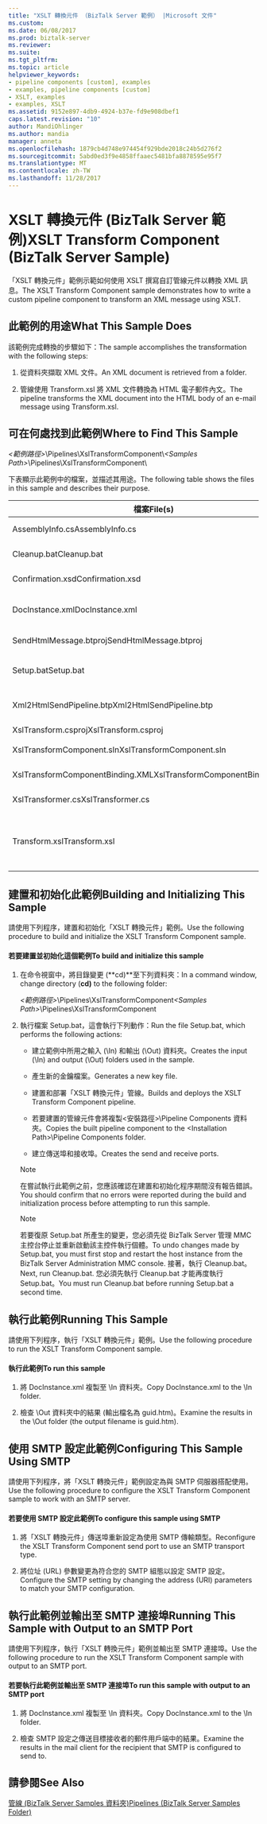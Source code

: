 ```yaml
---
title: "XSLT 轉換元件 （BizTalk Server 範例） |Microsoft 文件"
ms.custom: 
ms.date: 06/08/2017
ms.prod: biztalk-server
ms.reviewer: 
ms.suite: 
ms.tgt_pltfrm: 
ms.topic: article
helpviewer_keywords:
- pipeline components [custom], examples
- examples, pipeline components [custom]
- XSLT, examples
- examples, XSLT
ms.assetid: 9152e897-4db9-4924-b37e-fd9e908dbef1
caps.latest.revision: "10"
author: MandiOhlinger
ms.author: mandia
manager: anneta
ms.openlocfilehash: 1879cb4d748e974454f929bde2018c24b5d276f2
ms.sourcegitcommit: 5abd0ed3f9e4858ffaaec5481bfa8878595e95f7
ms.translationtype: MT
ms.contentlocale: zh-TW
ms.lasthandoff: 11/28/2017
---
```

# <a name="xslt-transform-component-biztalk-server-sample"></a><span data-ttu-id="68a72-102">XSLT 轉換元件 (BizTalk Server 範例)</span><span class="sxs-lookup"><span data-stu-id="68a72-102">XSLT Transform Component (BizTalk Server Sample)</span></span>
<span data-ttu-id="68a72-103">「XSLT 轉換元件」範例示範如何使用 XSLT 撰寫自訂管線元件以轉換 XML 訊息。</span><span class="sxs-lookup"><span data-stu-id="68a72-103">The XSLT Transform Component sample demonstrates how to write a custom pipeline component to transform an XML message using XSLT.</span></span>  
  
## <a name="what-this-sample-does"></a><span data-ttu-id="68a72-104">此範例的用途</span><span class="sxs-lookup"><span data-stu-id="68a72-104">What This Sample Does</span></span>  
 <span data-ttu-id="68a72-105">該範例完成轉換的步驟如下：</span><span class="sxs-lookup"><span data-stu-id="68a72-105">The sample accomplishes the transformation with the following steps:</span></span>  
  
1.  <span data-ttu-id="68a72-106">從資料夾擷取 XML 文件。</span><span class="sxs-lookup"><span data-stu-id="68a72-106">An XML document is retrieved from a folder.</span></span>  
  
2.  <span data-ttu-id="68a72-107">管線使用 Transform.xsl 將 XML 文件轉換為 HTML 電子郵件內文。</span><span class="sxs-lookup"><span data-stu-id="68a72-107">The pipeline transforms the XML document into the HTML body of an e-mail message using Transform.xsl.</span></span>  
  
## <a name="where-to-find-this-sample"></a><span data-ttu-id="68a72-108">可在何處找到此範例</span><span class="sxs-lookup"><span data-stu-id="68a72-108">Where to Find This Sample</span></span>  
 <span data-ttu-id="68a72-109">*\<範例路徑\>*\Pipelines\XslTransformComponent\\</span><span class="sxs-lookup"><span data-stu-id="68a72-109">*\<Samples Path\>*\Pipelines\XslTransformComponent\\</span></span>  
  
 <span data-ttu-id="68a72-110">下表顯示此範例中的檔案，並描述其用途。</span><span class="sxs-lookup"><span data-stu-id="68a72-110">The following table shows the files in this sample and describes their purpose.</span></span>  
  
|<span data-ttu-id="68a72-111">檔案</span><span class="sxs-lookup"><span data-stu-id="68a72-111">File(s)</span></span>|<span data-ttu-id="68a72-112">Description</span><span class="sxs-lookup"><span data-stu-id="68a72-112">Description</span></span>|  
|---------------|-----------------|  
|<span data-ttu-id="68a72-113">AssemblyInfo.cs</span><span class="sxs-lookup"><span data-stu-id="68a72-113">AssemblyInfo.cs</span></span>|<span data-ttu-id="68a72-114">C# 組件檔案。</span><span class="sxs-lookup"><span data-stu-id="68a72-114">C# assembly file.</span></span>|  
|<span data-ttu-id="68a72-115">Cleanup.bat</span><span class="sxs-lookup"><span data-stu-id="68a72-115">Cleanup.bat</span></span>|<span data-ttu-id="68a72-116">範例清除檔。</span><span class="sxs-lookup"><span data-stu-id="68a72-116">Sample cleanup file.</span></span>|  
|<span data-ttu-id="68a72-117">Confirmation.xsd</span><span class="sxs-lookup"><span data-stu-id="68a72-117">Confirmation.xsd</span></span>|<span data-ttu-id="68a72-118">範例結構描述檔案。</span><span class="sxs-lookup"><span data-stu-id="68a72-118">Sample schema file.</span></span>|  
|<span data-ttu-id="68a72-119">DocInstance.xml</span><span class="sxs-lookup"><span data-stu-id="68a72-119">DocInstance.xml</span></span>|<span data-ttu-id="68a72-120">用來轉換的範例 .xml 檔案。</span><span class="sxs-lookup"><span data-stu-id="68a72-120">Sample .xml file to transform.</span></span>|  
|<span data-ttu-id="68a72-121">SendHtmlMessage.btproj</span><span class="sxs-lookup"><span data-stu-id="68a72-121">SendHtmlMessage.btproj</span></span>|<span data-ttu-id="68a72-122">BizTalk 專案。</span><span class="sxs-lookup"><span data-stu-id="68a72-122">BizTalk project.</span></span>|  
|<span data-ttu-id="68a72-123">Setup.bat</span><span class="sxs-lookup"><span data-stu-id="68a72-123">Setup.bat</span></span>|<span data-ttu-id="68a72-124">組態批次檔。</span><span class="sxs-lookup"><span data-stu-id="68a72-124">Configuration batch file.</span></span>|  
|<span data-ttu-id="68a72-125">Xml2HtmlSendPipeline.btp</span><span class="sxs-lookup"><span data-stu-id="68a72-125">Xml2HtmlSendPipeline.btp</span></span>|<span data-ttu-id="68a72-126">BizTalk Server 管線檔。</span><span class="sxs-lookup"><span data-stu-id="68a72-126">BizTalk Server pipeline file.</span></span>|  
|<span data-ttu-id="68a72-127">XslTransform.csproj</span><span class="sxs-lookup"><span data-stu-id="68a72-127">XslTransform.csproj</span></span>|<span data-ttu-id="68a72-128">C# 專案。</span><span class="sxs-lookup"><span data-stu-id="68a72-128">C# project.</span></span>|  
|<span data-ttu-id="68a72-129">XslTransformComponent.sln</span><span class="sxs-lookup"><span data-stu-id="68a72-129">XslTransformComponent.sln</span></span>|<span data-ttu-id="68a72-130">範例解決方案檔。</span><span class="sxs-lookup"><span data-stu-id="68a72-130">Sample solution file.</span></span>|  
|<span data-ttu-id="68a72-131">XslTransformComponentBinding.XML</span><span class="sxs-lookup"><span data-stu-id="68a72-131">XslTransformComponentBinding.XML</span></span>|<span data-ttu-id="68a72-132">XML 繫結檔案。</span><span class="sxs-lookup"><span data-stu-id="68a72-132">XML binding file.</span></span>|  
|<span data-ttu-id="68a72-133">XslTransformer.cs</span><span class="sxs-lookup"><span data-stu-id="68a72-133">XslTransformer.cs</span></span>|<span data-ttu-id="68a72-134">C# 原始程式碼。</span><span class="sxs-lookup"><span data-stu-id="68a72-134">C# source code.</span></span>|  
|<span data-ttu-id="68a72-135">Transform.xsl</span><span class="sxs-lookup"><span data-stu-id="68a72-135">Transform.xsl</span></span>|<span data-ttu-id="68a72-136">用來轉換 DocInstance.xml 的 XSLT 檔案。</span><span class="sxs-lookup"><span data-stu-id="68a72-136">XSLT file used to transform DocInstance.xml.</span></span>|  
  
## <a name="building-and-initializing-this-sample"></a><span data-ttu-id="68a72-137">建置和初始化此範例</span><span class="sxs-lookup"><span data-stu-id="68a72-137">Building and Initializing This Sample</span></span>  
 <span data-ttu-id="68a72-138">請使用下列程序，建置和初始化「XSLT 轉換元件」範例。</span><span class="sxs-lookup"><span data-stu-id="68a72-138">Use the following procedure to build and initialize the XSLT Transform Component sample.</span></span>  
  
#### <a name="to-build-and-initialize-this-sample"></a><span data-ttu-id="68a72-139">若要建置並初始化這個範例</span><span class="sxs-lookup"><span data-stu-id="68a72-139">To build and initialize this sample</span></span>  
  
1.  <span data-ttu-id="68a72-140">在命令視窗中，將目錄變更 (**cd)**至下列資料夾：</span><span class="sxs-lookup"><span data-stu-id="68a72-140">In a command window, change directory (**cd)** to the following folder:</span></span>  
  
     <span data-ttu-id="68a72-141">*\<範例路徑\>*\Pipelines\XslTransformComponent</span><span class="sxs-lookup"><span data-stu-id="68a72-141">*\<Samples Path\>*\Pipelines\XslTransformComponent</span></span>  
  
2.  <span data-ttu-id="68a72-142">執行檔案 Setup.bat，這會執行下列動作：</span><span class="sxs-lookup"><span data-stu-id="68a72-142">Run the file Setup.bat, which performs the following actions:</span></span>  
  
    -   <span data-ttu-id="68a72-143">建立範例中所用之輸入 (\In) 和輸出 (\Out) 資料夾。</span><span class="sxs-lookup"><span data-stu-id="68a72-143">Creates the input (\In) and output (\Out) folders used in the sample.</span></span>  
  
    -   <span data-ttu-id="68a72-144">產生新的金鑰檔案。</span><span class="sxs-lookup"><span data-stu-id="68a72-144">Generates a new key file.</span></span>  
  
    -   <span data-ttu-id="68a72-145">建置和部署「XSLT 轉換元件」管線。</span><span class="sxs-lookup"><span data-stu-id="68a72-145">Builds and deploys the XSLT Transform Component pipeline.</span></span>  
  
    -   <span data-ttu-id="68a72-146">若要建置的管線元件會將複製\<安裝路徑\>\Pipeline Components 資料夾。</span><span class="sxs-lookup"><span data-stu-id="68a72-146">Copies the built pipeline component to the \<Installation Path\>\Pipeline Components folder.</span></span>  
  
    -   <span data-ttu-id="68a72-147">建立傳送埠和接收埠。</span><span class="sxs-lookup"><span data-stu-id="68a72-147">Creates the send and receive ports.</span></span>  
  
    > [!NOTE]
    >  <span data-ttu-id="68a72-148">在嘗試執行此範例之前，您應該確認在建置和初始化程序期間沒有報告錯誤。</span><span class="sxs-lookup"><span data-stu-id="68a72-148">You should confirm that no errors were reported during the build and initialization process before attempting to run this sample.</span></span>  
  
    > [!NOTE]
    >  <span data-ttu-id="68a72-149">若要復原 Setup.bat 所產生的變更，您必須先從 BizTalk Server 管理 MMC 主控台停止並重新啟動該主控件執行個體。</span><span class="sxs-lookup"><span data-stu-id="68a72-149">To undo changes made by Setup.bat, you must first stop and restart the host instance from the BizTalk Server Administration MMC console.</span></span> <span data-ttu-id="68a72-150">接著，執行 Cleanup.bat。</span><span class="sxs-lookup"><span data-stu-id="68a72-150">Next, run Cleanup.bat.</span></span> <span data-ttu-id="68a72-151">您必須先執行 Cleanup.bat 才能再度執行 Setup.bat。</span><span class="sxs-lookup"><span data-stu-id="68a72-151">You must run Cleanup.bat before running Setup.bat a second time.</span></span>  
  
## <a name="running-this-sample"></a><span data-ttu-id="68a72-152">執行此範例</span><span class="sxs-lookup"><span data-stu-id="68a72-152">Running This Sample</span></span>  
 <span data-ttu-id="68a72-153">請使用下列程序，執行「XSLT 轉換元件」範例。</span><span class="sxs-lookup"><span data-stu-id="68a72-153">Use the following procedure to run the XSLT Transform Component sample.</span></span>  
  
#### <a name="to-run-this-sample"></a><span data-ttu-id="68a72-154">執行此範例</span><span class="sxs-lookup"><span data-stu-id="68a72-154">To run this sample</span></span>  
  
1.  <span data-ttu-id="68a72-155">將 DocInstance.xml 複製至 \In 資料夾。</span><span class="sxs-lookup"><span data-stu-id="68a72-155">Copy DocInstance.xml to the \In folder.</span></span>  
  
2.  <span data-ttu-id="68a72-156">檢查 \Out 資料夾中的結果 (輸出檔名為 guid.htm)。</span><span class="sxs-lookup"><span data-stu-id="68a72-156">Examine the results in the \Out folder (the output filename is guid.htm).</span></span>  
  
## <a name="configuring-this-sample-using-smtp"></a><span data-ttu-id="68a72-157">使用 SMTP 設定此範例</span><span class="sxs-lookup"><span data-stu-id="68a72-157">Configuring This Sample Using SMTP</span></span>  
 <span data-ttu-id="68a72-158">請使用下列程序，將「XSLT 轉換元件」範例設定為與 SMTP 伺服器搭配使用。</span><span class="sxs-lookup"><span data-stu-id="68a72-158">Use the following procedure to configure the XSLT Transform Component sample to work with an SMTP server.</span></span>  
  
#### <a name="to-configure-this-sample-using-smtp"></a><span data-ttu-id="68a72-159">若要使用 SMTP 設定此範例</span><span class="sxs-lookup"><span data-stu-id="68a72-159">To configure this sample using SMTP</span></span>  
  
1.  <span data-ttu-id="68a72-160">將「XSLT 轉換元件」傳送埠重新設定為使用 SMTP 傳輸類型。</span><span class="sxs-lookup"><span data-stu-id="68a72-160">Reconfigure the XSLT Transform Component send port to use an SMTP transport type.</span></span>  
  
2.  <span data-ttu-id="68a72-161">將位址 (URL) 參數變更為符合您的 SMTP 組態以設定 SMTP 設定。</span><span class="sxs-lookup"><span data-stu-id="68a72-161">Configure the SMTP setting by changing the address (URI) parameters to match your SMTP configuration.</span></span>  
  
## <a name="running-this-sample-with-output-to-an-smtp-port"></a><span data-ttu-id="68a72-162">執行此範例並輸出至 SMTP 連接埠</span><span class="sxs-lookup"><span data-stu-id="68a72-162">Running This Sample with Output to an SMTP Port</span></span>  
 <span data-ttu-id="68a72-163">請使用下列程序，執行「XSLT 轉換元件」範例並輸出至 SMTP 連接埠。</span><span class="sxs-lookup"><span data-stu-id="68a72-163">Use the following procedure to run the XSLT Transform Component sample with output to an SMTP port.</span></span>  
  
#### <a name="to-run-this-sample-with-output-to-an-smtp-port"></a><span data-ttu-id="68a72-164">若要執行此範例並輸出至 SMTP 連接埠</span><span class="sxs-lookup"><span data-stu-id="68a72-164">To run this sample with output to an SMTP port</span></span>  
  
1.  <span data-ttu-id="68a72-165">將 DocInstance.xml 複製至 \In 資料夾。</span><span class="sxs-lookup"><span data-stu-id="68a72-165">Copy DocInstance.xml to the \In folder.</span></span>  
  
2.  <span data-ttu-id="68a72-166">檢查 SMTP 設定之傳送目標接收者的郵件用戶端中的結果。</span><span class="sxs-lookup"><span data-stu-id="68a72-166">Examine the results in the mail client for the recipient that SMTP is configured to send to.</span></span>  
  
## <a name="see-also"></a><span data-ttu-id="68a72-167">請參閱</span><span class="sxs-lookup"><span data-stu-id="68a72-167">See Also</span></span>  
 [<span data-ttu-id="68a72-168">管線 (BizTalk Server Samples 資料夾)</span><span class="sxs-lookup"><span data-stu-id="68a72-168">Pipelines (BizTalk Server Samples Folder)</span></span>](../core/pipelines-biztalk-server-samples-folder.md)